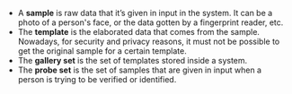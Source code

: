 - A **sample** is raw data that it’s given in input in the system. It can be a photo of a person's face, or the data gotten by a fingerprint reader, etc.
- The **template** is the elaborated data that comes from the sample. Nowadays, for security and privacy reasons, it must not be possible to get the original sample for a certain template.
- The **gallery set** is the set of templates stored inside a system.
- The **probe set** is the set of samples that are given in input when a person is trying to be verified or identified.
